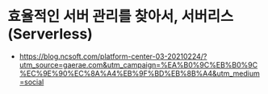 # 효율적인 서버 관리를 찾아서, 서버리스(Serverless)
* https://blog.ncsoft.com/platform-center-03-20210224/?utm_source=gaerae.com&utm_campaign=%EA%B0%9C%EB%B0%9C%EC%9E%90%EC%8A%A4%EB%9F%BD%EB%8B%A4&utm_medium=social


